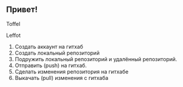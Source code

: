 ## Привет!

Toffel 

Leffot

1. Создать аккаунт на гитхаб
1. Создать локальный репозиторий
1. Подружить локальный репозиторий и удалённый репозиторий.
1. Отправить (push) на гитхаб.
1. Сделать изменения репозитория на гитхабе
1. Выкачать (pull) изменения с гитхаба
